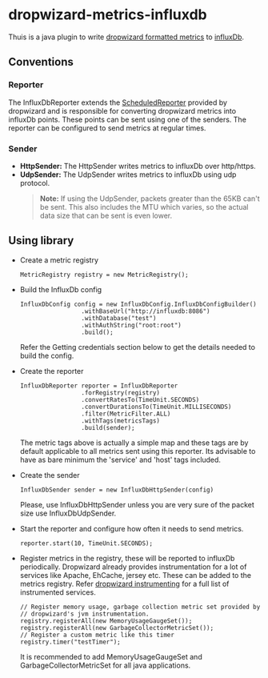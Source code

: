 # dropwizard-metrics-influxdb

Thuis is a java plugin to write [dropwizard formatted metrics](https://dropwizard.github.io/metrics/3.1.0)
to [influxDb](https://influxdb.com).

## Conventions

### Reporter

The InfluxDbReporter extends the [ScheduledReporter](https://dropwizard.github.io/metrics/3.1.0/getting-started/#other-reporting) provided by dropwizard
and is responsible for converting dropwizard metrics into influxDb points.
These points can be sent using one of the senders. The reporter can be
configured to send metrics at regular times.

### Sender

* **HttpSender:**
  The HttpSender writes metrics to influxDb over http/https.
* **UdpSender:**
  The UdpSender writes metrics to influxDb using udp protocol.
  >**Note:** If using the UdpSender, packets greater than the 65KB can't be
sent. This also includes the MTU which varies, so the actual data size that can
be sent is even lower.

## Using library

* Create a metric registry

      MetricRegistry registry = new MetricRegistry();

* Build the InfluxDb config

      InfluxDbConfig config = new InfluxDbConfig.InfluxDbConfigBuilder()
                       .withBaseUrl("http://influxdb:8086")
                       .withDatabase("test")
                       .withAuthString("root:root")
                       .build();
  Refer the Getting credentials section below to get the details needed to
build the config.

* Create the reporter

      InfluxDbReporter reporter = InfluxDbReporter
                       .forRegistry(registry)
                       .convertRatesTo(TimeUnit.SECONDS)
                       .convertDurationsTo(TimeUnit.MILLISECONDS)
                       .filter(MetricFilter.ALL)
                       .withTags(metricsTags)
                       .build(sender);
  The metric tags above is actually a simple map and these tags are by default
applicable to all metrics sent using this reporter. Its advisable to have as
bare minimum the 'service' and 'host' tags included.

* Create the sender

      InfluxDbSender sender = new InfluxDbHttpSender(config)
  Please, use InfluxDbHttpSender unless you are very sure of the packet size use
InfluxDbUdpSender.

* Start the reporter and configure how often it needs to send metrics.

      reporter.start(10, TimeUnit.SECONDS);

* Register metrics in the registry, these will be reported to influxDb
periodically. Dropwizard already provides instrumentation for a lot of services
like Apache, EhCache, jersey etc.  These can be added to the metrics registry.
Refer [dropwizard instrumenting](https://dropwizard.github.io/metrics/3.1.0/manual/httpclient) for a full list of instrumented services.

      // Register memory usage, garbage collection metric set provided by
      // dropwizard's jvm instrumentation.
      registry.registerAll(new MemoryUsageGaugeSet());
      registry.registerAll(new GarbageCollectorMetricSet());
      // Register a custom metric like this timer
      registry.timer("testTimer");
  It is recommended to add MemoryUsageGaugeSet and GarbageCollectorMetricSet for
all java applications.

